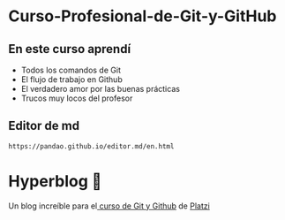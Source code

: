 # Curso-Profesional-de-Git-y-GitHub

## En este curso aprendí
* Todos los comandos de Git
* El flujo de trabajo en Github
* El verdadero amor por las buenas prácticas
* Trucos muy locos del profesor


## Editor de md
    https://pandao.github.io/editor.md/en.html

# Hyperblog 💚
Un blog increíble para el[ curso de Git y Github](https://platzi.com/cursos/git-github/ " curso de Git y Github") de [Platzi](https://platzi.com/ "Platzi")




